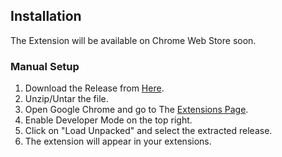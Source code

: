 ## Installation

The Extension will be available on Chrome Web Store soon.

### Manual Setup 

1. Download the Release from [Here](https://github.com/natsudragneel-x/GNews/releases/download/Development/gnews.zip).
2. Unzip/Untar the file.
2. Open Google Chrome and go to The [Extensions Page](chrome://extensions/).
3. Enable Developer Mode on the top right.
4. Click on "Load Unpacked" and select the extracted release.
5. The extension will appear in your extensions.